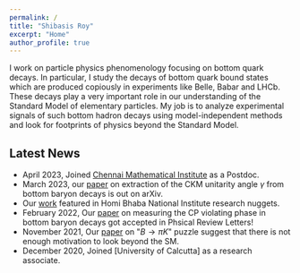 ```yaml
---
permalink: /
title: "Shibasis Roy"
excerpt: "Home"
author_profile: true
---
```


I work on particle physics phenomenology focusing on bottom quark decays. In particular, I study the decays of bottom quark bound states which are produced copiously in experiments like Belle, Babar and LHCb. These decays play a very important role in our understanding of the Standard Model of elementary particles. My job is to analyze experimental signals of such bottom hadron decays using model-independent methods and look for footprints of physics beyond the Standard Model.


## Latest News

- April 2023, Joined [Chennai Mathematical Institute](https://www.cmi.ac.in) as a Postdoc.
- March 2023, our [paper](https://arxiv.org/abs/2303.02591) on extraction of the CKM unitarity angle $\gamma$ from bottom baryon decays is out on arXiv.
- Our [work](http://www.hbni.ac.in/pdf/papernewsIMSc.pdf) featured in Homi Bhaba National Institute research nuggets. 
- February 2022, Our [paper](https://journals.aps.org/prl/abstract/10.1103/PhysRevLett.128.081803) on measuring the CP violating phase in bottom baryon decays got accepted in Phsical Review Letters!
- November 2021, Our [paper](https://doi.org/10.1103/PhysRevD.104.095025) on "$B \to \pi K$" puzzle suggest that there is not enough motivation to look beyond the SM.
- December 2020, Joined [University of Calcutta] as a research associate.
